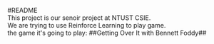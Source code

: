 #README  
This project is our senoir project at NTUST CSIE.  
We are trying to use Reinforce Learning to play game.  
the game it's going to play: ##Getting Over It with Bennett Foddy##  